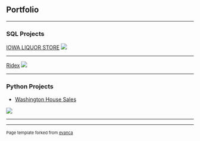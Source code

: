 ## Portfolio

---

### SQL Projects

[IOWA LIQUOR STORE](/sample_page)
<img src="Downloads/Picture_iowaLiquorStore.png?raw=true"/>

---
[Ridex](/pdf/sample_presentation.pdf)
<img src="Downloads/ridex.png?raw=true"/>

---


### Python Projects

- [Washington House Sales](http://example.com/)
<img src="Downloads/Picture_HouseSales.png?raw=true"/>


---




---
<p style="font-size:11px">Page template forked from <a href="https://github.com/evanca/quick-portfolio">evanca</a></p>
<!-- Remove above link if you don't want to attibute -->
